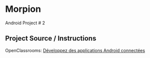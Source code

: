 # Morpion

Android Project # 2

## Project Source / Instructions

OpenClassrooms: 
[Développez des applications Android connectées](https://openclassrooms.com/fr/courses/4428411-developpez-des-applications-android-connectees/4529356-tp-de-mise-en-pratique-developpez-un-jeu-de-morpion)
